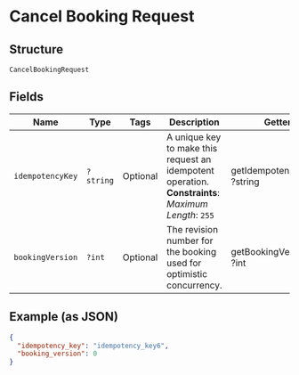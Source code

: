 
# Cancel Booking Request

## Structure

`CancelBookingRequest`

## Fields

| Name | Type | Tags | Description | Getter | Setter |
|  --- | --- | --- | --- | --- | --- |
| `idempotencyKey` | `?string` | Optional | A unique key to make this request an idempotent operation.<br>**Constraints**: *Maximum Length*: `255` | getIdempotencyKey(): ?string | setIdempotencyKey(?string idempotencyKey): void |
| `bookingVersion` | `?int` | Optional | The revision number for the booking used for optimistic concurrency. | getBookingVersion(): ?int | setBookingVersion(?int bookingVersion): void |

## Example (as JSON)

```json
{
  "idempotency_key": "idempotency_key6",
  "booking_version": 0
}
```

